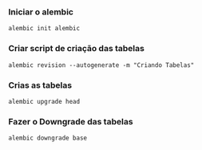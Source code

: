 

### Iniciar o alembic
`alembic init alembic`

### Criar script de criação das tabelas
`alembic revision --autogenerate -m "Criando Tabelas"`

### Crias as tabelas
`alembic upgrade head `

### Fazer o Downgrade das tabelas
`alembic downgrade base`